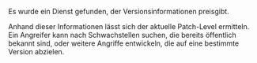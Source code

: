 Es wurde ein Dienst gefunden, der Versionsinformationen preisgibt.

Anhand dieser Informationen lässt sich der aktuelle Patch-Level ermitteln. Ein Angreifer kann nach Schwachstellen suchen, die bereits öffentlich bekannt sind, oder weitere Angriffe entwickeln, die auf eine bestimmte Version abzielen.
